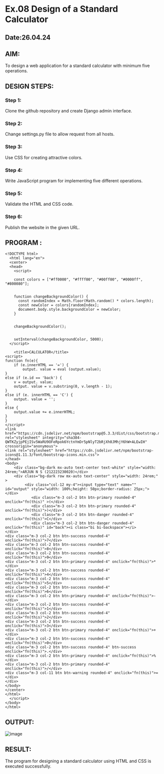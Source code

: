 # Ex.08 Design of a Standard Calculator
## Date:26.04.24

## AIM:
To design a web application for a standard calculator with minimum five operations.

## DESIGN STEPS:

### Step 1:
Clone the github repository and create Django admin interface.

### Step 2:
Change settings.py file to allow request from all hosts.

### Step 3:
Use CSS for creating attractive colors.

### Step 4:
Write JavaScript program for implementing five different operations.

### Step 5:
Validate the HTML and CSS code.

### Step 6:
Publish the website in the given URL.

## PROGRAM :

```
<!DOCTYPE html>
  <html lang="en">
  <center>
  <head>
    <script>
      
    const colors = ["#ff0000", "#ffff00", "#00ff00", "#0000ff", "#800080"];

    
    function changeBackgroundColor() {
      const randomIndex = Math.floor(Math.random() * colors.length);
      const newColor = colors[randomIndex];
      document.body.style.backgroundColor = newColor;
    }

   
    changeBackgroundColor();

    
    setInterval(changeBackgroundColor, 5000);
  </script>

    <title>CALCULATOR</title>
<script>
function fn(e){
    if (e.innerHTML == '=') {
        output. value = eval (output.value);
}
else if (e.id == 'back') {
    v = output. value;
    output. value = v.substring(0, v.length - 1);
}
else if (e. innerHTML == 'C') {
    output. value = '';
}
else {
    output.value += e.innerHTML;
}
}
</script>
<link href="https://cdn.jsdelivr.net/npm/bootstrap@5.3.3/dist/css/bootstrap.min.css" rel="stylesheet" integrity="sha384-QWTKZyjpPEjISv5WaRU9OFeRpok6YctnYmDr5pNlyT2bRjXh0JMhjY6hW+ALEwIH" crossorigin="anonymous">
<link rel="stylesheet" href="https://cdn.jsdelivr.net/npm/bootstrap-icons@1.11.3/font/bootstrap-icons.min.css">
</head>
<body>
    <div class="bg-dark mx-auto text-center text-white" style="width: 24rem;">ARJUN N S (212223230020)</div>
    <div class="bg-dark row mx-auto text-center" style="width: 24rem;" >
         <div class="col-12 my-4"><input type="text" name="" id="output" style="width: 100%;height: 50px;border-radius: 25px;"></div> 
            <div class="m-3 col-2 btn btn-primary rounded-4" onclick="fn(this)" >(</div> 
            <div class="m-3 col-2 btn btn-primary rounded-4" onclick="fn(this)">)</div> 
            <div class="m-3 col-2 btn btn-danger rounded-4" onclick="fn(this)">C</div> 
            <div class="m-3 col-2 btn btn-danger rounded-4" onclick="fn(this)" id="back"><i class="bi bi-backspace"></i>
</div>
<div class="m-3 col-2 btn btn-success rounded-4" onclick="fn(this)">7</div>
<div class="m-3 col-2 btn btn-success rounded-4" onclick="fn(this)">8</div>
<div class="m-3 col-2 btn btn-success rounded-4" onclick="fn(this)">9</div> 
<div class="m-3 col-2 btn btn-primary rounded-4" onclick="fn(this)">*</div>
<div class="m-3 col-2 btn btn-success rounded-4" onclick="fn(this)">4</div>
<div class="m-3 col-2 btn btn-success rounded-4" onclick="fn(this)">5</div>
<div class="m-3 col-2 btn btn-success rounded-4" onclick="fn(this)">6</div>
<div class="m-3 col-2 btn btn-primary rounded-4" onclick="fn(this)">-</div>
<div class="m-3 col-2 btn btn-success rounded-4" onclick="fn(this)">1</div> 
<div class="m-3 col-2 btn btn-success rounded-4" onclick="fn(this)">2</div>
<div class="m-3 col-2 btn btn-success rounded-4" onclick="fn(this)">3</div>
<div class="m-3 col-2 btn btn-primary rounded-4" onclick="fn(this)">+</div>
<div class="m-3 col-2 btn btn-success rounded-4" onclick="fn(this)">0</div>
<div class="m-3 col-2 btn btn-success rounded-4" btn-success onclick="fn(this)">.</div>
<div class="m-3 col-2 btn btn-primary rounded-4" onclick="fn(this)">%</div>
<div class="m-3 col-2 btn btn-primary rounded-4" onclick="fn(this)">/</div> 
<div class="m-3 col-11 btn btn-warning rounded-4" onclick="fn(this)">=</div>
</div>
</body>
</center>
</html>
  </script>
</body>
</html>
```
## OUTPUT:

![image](https://github.com/NSArjun/Calc/assets/148233801/3b262cdd-d078-4336-8ac6-10f771ac558b)


## RESULT:
The program for designing a standard calculator using HTML and CSS is executed successfully.
